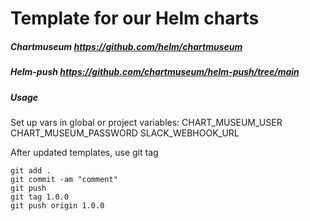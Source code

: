 # Template for our Helm charts 

##### Chartmuseum https://github.com/helm/chartmuseum

##### Helm-push https://github.com/chartmuseum/helm-push/tree/main

##### Usage
Set up vars in global or project variables:
CHART_MUSEUM_USER
CHART_MUSEUM_PASSWORD
SLACK_WEBHOOK_URL

After updated templates, use git tag
```
git add .
git commit -am "comment"
git push
git tag 1.0.0
git push origin 1.0.0
```